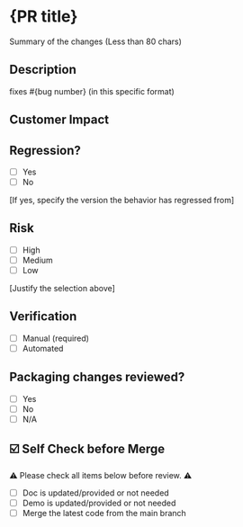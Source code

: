# {PR title}

Summary of the changes (Less than 80 chars)

## Description

fixes #{bug number} (in this specific format)

## Customer Impact


## Regression?

- [ ] Yes
- [ ] No

[If yes, specify the version the behavior has regressed from]

## Risk

- [ ] High
- [ ] Medium
- [ ] Low

[Justify the selection above]

## Verification

- [ ] Manual (required)
- [ ] Automated

## Packaging changes reviewed?

- [ ] Yes
- [ ] No
- [ ] N/A

## ☑️ Self Check before Merge

⚠️ Please check all items below before review. ⚠️

- [ ] Doc is updated/provided or not needed
- [ ] Demo is updated/provided or not needed
- [ ] Merge the latest code from the main branch
